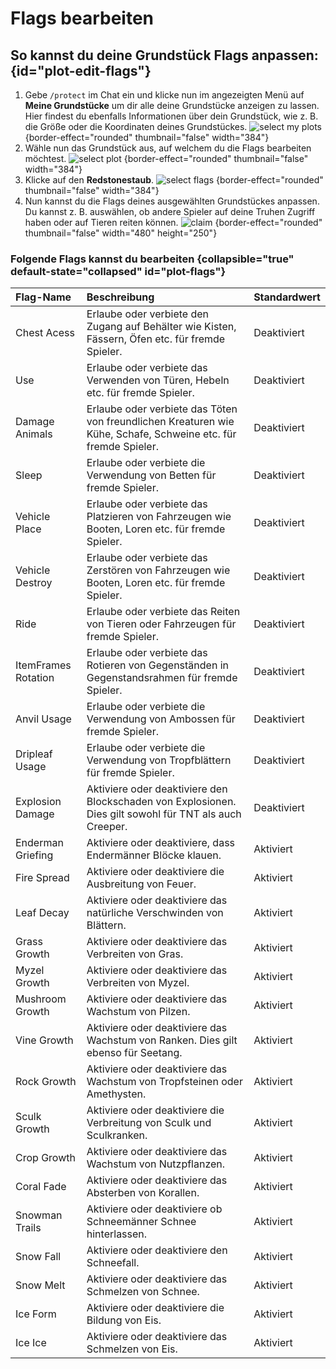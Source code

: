 # Flags bearbeiten

## So kannst du deine Grundstück Flags anpassen: {id="plot-edit-flags"}

1. Gebe `/protect` im Chat ein und klicke nun im angezeigten Menü auf **Meine Grundstücke** um dir
   alle deine Grundstücke anzeigen zu lassen. Hier findest du ebenfalls Informationen über dein
   Grundstück, wie z. B. die Größe oder die Koordinaten deines Grundstückes.
   ![select my plots](plot-my-plot.png) {border-effect="rounded" thumbnail="false" width="384"}
2. Wähle nun das Grundstück aus, auf welchem du die Flags bearbeiten möchtest.
   ![select plot](plot-select-plot.png) {border-effect="rounded" thumbnail="false" width="384"}
3. Klicke auf den **Redstonestaub**.
   ![select flags](plot-edit-flags.png) {border-effect="rounded" thumbnail="false" width="384"}
4. Nun kannst du die Flags deines ausgewählten Grundstückes anpassen. Du kannst z. B. auswählen, ob
   andere Spieler auf deine Truhen Zugriff haben oder auf Tieren reiten können.
   ![claim](plot-flags.png) {border-effect="rounded" thumbnail="false" width="480" height="250"}

### Folgende Flags kannst du bearbeiten {collapsible="true" default-state="collapsed" id="plot-flags"}
      
| Flag-Name           | Beschreibung                                                                                                   | Standardwert |
|:--------------------|:---------------------------------------------------------------------------------------------------------------|--------------|
| Chest Acess         | Erlaube oder verbiete den Zugang auf Behälter wie Kisten, Fässern, Öfen etc. für fremde Spieler.               | Deaktiviert  |
| Use                 | Erlaube oder verbiete das Verwenden von Türen, Hebeln etc. für fremde Spieler.                                 | Deaktiviert  |
| Damage Animals      | Erlaube oder verbiete das Töten von freundlichen Kreaturen wie Kühe, Schafe, Schweine etc. für fremde Spieler. | Deaktiviert  |
| Sleep               | Erlaube oder verbiete die Verwendung von Betten für fremde Spieler.                                            | Deaktiviert  |
| Vehicle Place       | Erlaube oder verbiete das Platzieren von Fahrzeugen wie Booten, Loren etc. für fremde Spieler.                 | Deaktiviert  |
| Vehicle Destroy     | Erlaube oder verbiete das Zerstören von Fahrzeugen wie Booten, Loren etc. für fremde Spieler.                  | Deaktiviert  |
| Ride                | Erlaube oder verbiete das Reiten von Tieren oder Fahrzeugen für fremde Spieler.                                | Deaktiviert  |
| ItemFrames Rotation | Erlaube oder verbiete das Rotieren von Gegenständen in Gegenstandsrahmen für fremde Spieler.                   | Deaktiviert  |
| Anvil Usage         | Erlaube oder verbiete die Verwendung von Ambossen für fremde Spieler.                                          | Deaktiviert  |
| Dripleaf Usage      | Erlaube oder verbiete die Verwendung von Tropfblättern für fremde Spieler.                                     | Deaktiviert  |
| Explosion Damage    | Aktiviere oder deaktiviere den Blockschaden von Explosionen. Dies gilt sowohl für TNT als auch Creeper.        | Deaktiviert  |
| Enderman Griefing   | Aktiviere oder deaktiviere, dass Endermänner Blöcke klauen.                                                    | Aktiviert    |
| Fire Spread         | Aktiviere oder deaktiviere die Ausbreitung von Feuer.                                                          | Aktiviert    |
| Leaf Decay          | Aktiviere oder deaktiviere das natürliche Verschwinden von Blättern.                                           | Aktiviert    |
| Grass Growth        | Aktiviere oder deaktiviere das Verbreiten von Gras.                                                            | Aktiviert    |
| Myzel Growth        | Aktiviere oder deaktiviere das Verbreiten von Myzel.                                                           | Aktiviert    |
| Mushroom Growth     | Aktiviere oder deaktiviere das Wachstum von Pilzen.                                                            | Aktiviert    |
| Vine Growth         | Aktiviere oder deaktiviere das Wachstum von Ranken. Dies gilt ebenso für Seetang.                              | Aktiviert    |
| Rock Growth         | Aktiviere oder deaktiviere das Wachstum von Tropfsteinen oder Amethysten.                                      | Aktiviert    |
| Sculk Growth        | Aktiviere oder deaktiviere die Verbreitung von Sculk und Sculkranken.                                          | Aktiviert    |
| Crop Growth         | Aktiviere oder deaktiviere das Wachstum von Nutzpflanzen.                                                      | Aktiviert    |
| Coral Fade          | Aktiviere oder deaktiviere das Absterben von Korallen.                                                         | Aktiviert    |
| Snowman Trails      | Aktiviere oder deaktiviere ob Schneemänner Schnee hinterlassen.                                                | Aktiviert    |
| Snow Fall           | Aktiviere oder deaktiviere den Schneefall.                                                                     | Aktiviert    |
| Snow Melt           | Aktiviere oder deaktiviere das Schmelzen von Schnee.                                                           | Aktiviert    |
| Ice Form            | Aktiviere oder deaktiviere die Bildung von Eis.                                                                | Aktiviert    |
| Ice Ice             | Aktiviere oder deaktiviere das Schmelzen von Eis.                                                              | Aktiviert    |

